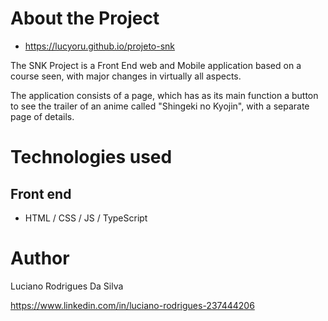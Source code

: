 # About the Project

- https://lucyoru.github.io/projeto-snk

The SNK Project is a Front End web and Mobile application based on a course seen, with major changes in virtually all aspects.

The application consists of a page, which has as its main function a button to see the trailer of an anime called "Shingeki no Kyojin", with a separate page of details.

# Technologies used
## Front end
- HTML / CSS / JS / TypeScript

# Author

Luciano Rodrigues Da Silva

https://www.linkedin.com/in/luciano-rodrigues-237444206
